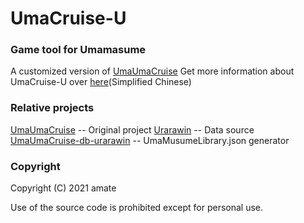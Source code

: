 # UmaCruise-U
### Game tool for Umamasume
A  customized version of [UmaUmaCruise](https://github.com/amate/UmaUmaCruise)
Get more information about UmaCruise-U over [here](https://nga.178.com/read.php?tid=26740403)(Simplified Chinese)

### Relative projects
[UmaUmaCruise](https://github.com/amate/UmaUmaCruise) -- Original project
[Urarawin](https://github.com/wrrwrr111/pretty-derby) -- Data source
[UmaUmaCruise-db-urarawin](https://github.com/RyoLee/UmaUmaCruise-db-urarawin) -- UmaMusumeLibrary.json generator

### Copyright
Copyright (C) 2021 amate

Use of the source code is prohibited except for personal use.

